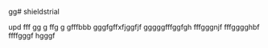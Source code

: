 gg# shieldstrial

upd
fff
gg
g
ffg
g
gfffbbb
gggfgffхfjggfjf
gggggfffggfgh
fffgggnjf
fffgggghbf
ffffgggf
hgggf
